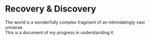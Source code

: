 # Recovery & Discovery

The world is a wonderfully complex fragment of an intimidatingly vast universe.  
This is a document of my progress in understanding it.
